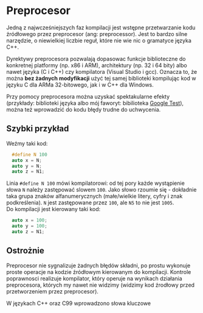 # Preprocesor

Jedną z najwcześniejszych faz kompilacji jest wstępne przetwarzanie kodu źródłowego przez preprocesor \(ang: preprocessor\). Jest to bardzo silne narzędzie, o niewielkiej liczbie reguł, które nie wie nic o gramatyce języka C++. 

Dyrektywy preprocesora pozwalają dopasowac funkcje biblioteczne do konkretnej platformy \(np. x86 i ARM\), architektury \(np. 32 i 64 bity\) albo nawet języka \(C i C++\) czy kompilatora \(Visual Studio i gcc\). Oznacza to, że można **bez żadnych modyfikacji** użyć tej samej biblioteki kompilując kod w języku C dla ARMa 32-bitowego, jak i w C++ dla Windows.

Przy pomocy preprocesora można uzyskać spektakularne efekty \(przykłady: biblioteki języka albo mój faworyt: bibilioteka [Google Test](https://github.com/google/googletest)\), można też wprowadzić do kodu błędy trudne do uchwycenia. 

## Szybki przykład

Weźmy taki kod:

```C++
  #define N 100
  auto x = N;
  auto y = N;
  auto z = N1;
```
Linia ```#define N 100``` mówi kompilatorowi: od tej pory każde wystąpienie słowa ```N``` należy zastępować slowem ```100```. Jako słowo rzoumie się - dokładnie taka grupa znaków alfanumerycznych \(małe/wielkie litery, cyfry i znak podkreślenia\). ```N``` jest zastępowane przez ```100```, ale ```N5``` to nie jest ```1005```.  
Do kompilacji jest kierowany taki kod:
```C++
  auto x = 100;
  auto y = 100;
  auto z = N1;
```

## Ostrożnie

Preprocesor nie sygnalizuje żadnych błędów składni, po prostu wykonuje proste operacje na kodzie źródłowym kierowanym do kompilacji. Kontrole poprawnosci realizuje kompilator, który operuje na wynikach działania preprocesora, których my nawet nie widzimy (widzimy kod źrodłowy przed przetworzeniem przez preprocesor).

W językach C++ oraz C99 wprowadzono słowa kluczowe


 













